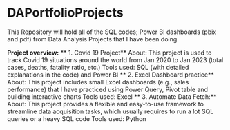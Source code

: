 # DAPortfolioProjects
This Repository will hold all of the SQL codes; Power BI dashboards (pbix and pdf) from Data Analysis Projects that I have been doing.

**Project overview:**
**  1. Covid 19 Project**
About: This project is used to track Covid 19 situations around the world from Jan 2020 to Jan 2023 (total cases, deaths, fatality ratio, etc.)
Tools used: SQL (with detailed explanations in the code) and Power BI
**  2. Excel Dashboard practice**
 About: This project includes small Excel dashboards (e.g., sales performance) that I have practiced using Power Query, Pivot table and building interactive charts
 Tools used: Excel
 ** 3. Automate Data Fetch:**
 About: This project provides a flexible and easy-to-use framework to streamline data acquisition tasks, which usually requires to run a lot SQL queries or a heavy SQL code
 Tools used: Python
